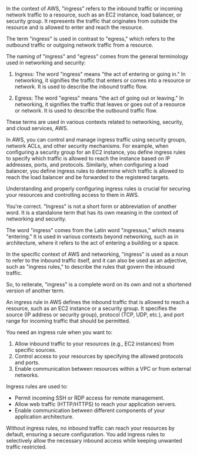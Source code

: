 In the context of AWS, "ingress" refers to the inbound traffic or incoming network traffic to a resource, such as an EC2 instance, load balancer, or security group. It represents the traffic that originates from outside the resource and is allowed to enter and reach the resource.

The term "ingress" is used in contrast to "egress," which refers to the outbound traffic or outgoing network traffic from a resource.

The naming of "ingress" and "egress" comes from the general terminology used in networking and security:

1. Ingress: The word "ingress" means "the act of entering or going in." In networking, it signifies the traffic that enters or comes into a resource or network. It is used to describe the inbound traffic flow.

2. Egress: The word "egress" means "the act of going out or leaving." In networking, it signifies the traffic that leaves or goes out of a resource or network. It is used to describe the outbound traffic flow.

These terms are  used in various contexts related to networking, security, and cloud services,  AWS.

In AWS, you can control and manage ingress traffic using security groups, network ACLs, and other security mechanisms. For example, when configuring a security group for an EC2 instance, you define ingress rules to specify which traffic is allowed to reach the instance based on IP addresses, ports, and protocols. Similarly, when configuring a load balancer, you define ingress rules to determine which traffic is allowed to reach the load balancer and be forwarded to the registered targets.

Understanding and properly configuring ingress rules is crucial for securing your resources and controlling access to them in AWS.

You're correct. "Ingress" is not a short form or abbreviation of another word. It is a standalone term that has its own meaning in the context of networking and security.

The word "ingress" comes from the Latin word "ingressus," which means "entering." It is used in various contexts beyond networking, such as in architecture, where it refers to the act of entering a building or a space.

In the specific context of AWS and networking, "ingress" is used as a noun to refer to the inbound traffic itself, and it can also be used as an adjective, such as "ingress rules," to describe the rules that govern the inbound traffic.

So, to reiterate, "ingress" is a complete word on its own and not a shortened version of another term.

An ingress rule in AWS defines the inbound traffic that is allowed to reach a resource, such as an EC2 instance or a security group. It specifies the source (IP address or security group), protocol (TCP, UDP, etc.), and port range for incoming traffic that should be permitted.

You need an ingress rule when you want to:

1. Allow inbound traffic to your resources (e.g., EC2 instances) from specific sources.
2. Control access to your resources by specifying the allowed protocols and ports.
3. Enable communication between resources within a VPC or from external networks.

Ingress rules are  used to:
- Permit incoming SSH or RDP access for remote management.
- Allow web traffic (HTTP/HTTPS) to reach your application servers.
- Enable communication between different components of your application architecture.

Without ingress rules, no inbound traffic can reach your resources by default, ensuring a secure configuration. You add ingress rules to selectively allow the necessary inbound access while keeping unwanted traffic restricted.

